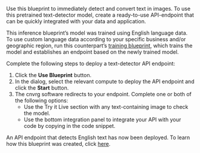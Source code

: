 Use this blueprint to immediately detect and convert text in images. To use this pretrained text-detector model, create a ready-to-use API-endpoint that can be quickly integrated with your data and application.

This inference blueprint’s model was trained using English language data. To use custom language data according to your specific business and/or geographic region, run this counterpart’s [training blueprint](https://metacloud.cloud.cnvrg.io/marketplace/blueprints/text-detection-training), which trains the model and establishes an endpoint based on the newly trained model.

Complete the following steps to deploy a text-detector API endpoint:
1. Click the **Use Blueprint** button.
2. In the dialog, select the relevant compute to deploy the API endpoint and click the **Start** button.
3. The cnvrg software redirects to your endpoint. Complete one or both of the following options:
   - Use the Try it Live section with any text-containing image to check the model.
   - Use the bottom integration panel to integrate your API with your code by copying in the code snippet.

An API endpoint that detects English text has now been deployed. To learn how this blueprint was created, click [here](https://github.com/cnvrg/text-detection).
